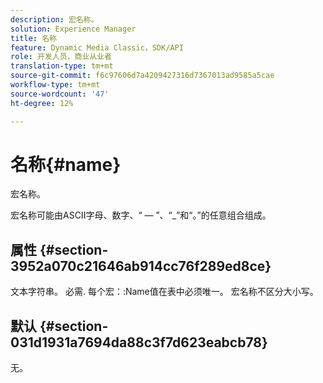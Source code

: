 ```yaml
---
description: 宏名称。
solution: Experience Manager
title: 名称
feature: Dynamic Media Classic，SDK/API
role: 开发人员，商业从业者
translation-type: tm+mt
source-git-commit: f6c97606d7a4209427316d7367013ad9585a5cae
workflow-type: tm+mt
source-wordcount: '47'
ht-degree: 12%

---
```



# 名称{#name}

宏名称。

宏名称可能由ASCII字母、数字、“ — ”、“_”和“。”的任意组合组成。

## 属性 {#section-3952a070c21646ab914cc76f289ed8ce}

文本字符串。 必需. 每个宏：:Name值在表中必须唯一。 宏名称不区分大小写。

## 默认 {#section-031d1931a7694da88c3f7d623eabcb78}

无。
